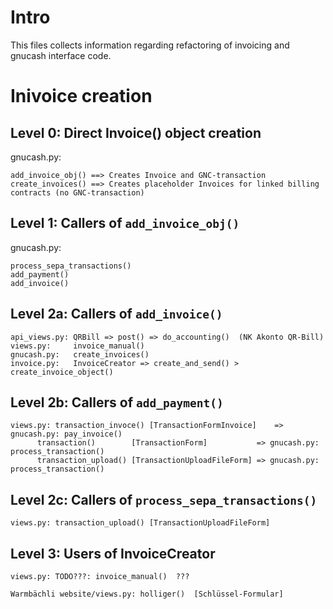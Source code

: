 # Intro

This files collects information regarding refactoring of invoicing and gnucash interface code.

# Inivoice creation

## Level 0: Direct Invoice() object creation

gnucash.py:

    add_invoice_obj() ==> Creates Invoice and GNC-transaction
    create_invoices() ==> Creates placeholder Invoices for linked billing contracts (no GNC-transaction)

## Level 1: Callers of `add_invoice_obj()`

gnucash.py:

    process_sepa_transactions()
    add_payment()
    add_invoice()

## Level 2a: Callers of `add_invoice()`

    api_views.py: QRBill => post() => do_accounting()  (NK Akonto QR-Bill)
    views.py:     invoice_manual()
    gnucash.py:   create_invoices()
    invoice.py:   InvoiceCreator => create_and_send() > create_invoice_object()

## Level 2b: Callers of `add_payment()`

    views.py: transaction_invoce() [TransactionFormInvoice]    => gnucash.py: pay_invoice()
	      transaction()        [TransactionForm]           => gnucash.py: process_transaction()
	      transaction_upload() [TransactionUploadFileForm] => gnucash.py: process_transaction()

## Level 2c: Callers of `process_sepa_transactions()`

    views.py: transaction_upload() [TransactionUploadFileForm]

## Level 3: Users of InvoiceCreator
 
    views.py: TODO???: invoice_manual()  ???
    
    Warmbächli website/views.py: holliger()  [Schlüssel-Formular]  
